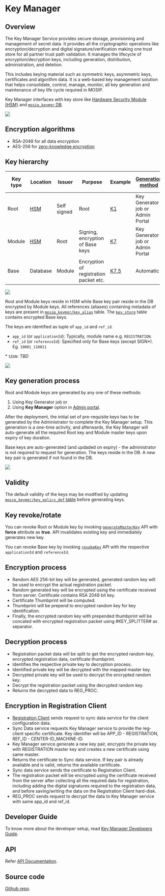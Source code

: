 # Key Manager

## Overview 
The Key Manager Service provides secure storage, provisioning and management of secret data. It provides all the cryptographic operations like encryption/decryption and digital signature/verification making one trust store for all partner trust path validation. It manages the lifecycle of encryption/decryption keys, including generation, distribution, administration, and deletion.

This includes keying material such as symmetric keys, asymmetric keys, certificates and algorithm data.  It is a web-based key management solution that helps consolidate, control, manage, monitor, all key generation and maintenance of key life cycle required in MOSIP. 

Key Manager interfaces with key store like [Hardware Security Module (HSM)](hsm.md) and [`mosip_keymgr` DB](https://github.com/mosip/keymanager/tree/release-1.2.0/db_scripts/mosip_keymgr).

![](_images/keymanager-hsm-integration.png)

## Encryption algorithms
* RSA-2048 for all data encryption
* AES-256 for [zero-knowledge encryption](data-protection.md#zero-knowledge-encryption)

## Key hierarchy

|Key type|Location|Issuer|Purpose|Example|[Generation method](#key-generation-process)| Updation method(on expiry)|[Default validity](#validity)|
|---|---|---|---|---|---|---|---|
|Root|[HSM](hsm.md)|Self signed|Root|[K1](keys.md)|Key Generator job or Admin Portal| Automatic| 5 years|
|Module|[HSM](hsm.md)|Root|Signing, encryption of Base keys|[K7](keys.md)|Key Generator job or Admin Portal|Automatic|3 years|
|Base|Database|Module|Encryption of registration packet etc.|[K7.5](keys.md)|Automatic|Automatic|2 years|

![](_images/keymanager-chain-of-trust.png)

Root and Module keys reside in HSM while Base key pair reside in the DB encrypted by Module keys. All references (aliases) containing metadata of keys are present in [`mosip_keymgr/key_alias`](db_scripts/mosip_keymgr/ddl/keymgr-key_alias.sql) table. The [`key_store`](db_scripts/mosip_keymgr/ddl/keymgr-key_store.sql) table contains encrypted Base keys. 

The keys are identified as tuple of `app_id` and `ref_id`.
* `app_id` (or `applicationId`): Typically, module name e.g. `REGISTRATION`.  
* `ref_id` (or `referenceId`): Specified only for Base keys (except SIGN\*). Eg. `10001_110011`   

\* `SIGN`: _TBD_

![](_images/keymanager-db-example.png)

## Key generation process 

Root and Module keys are generated by any one of these methods: 
1. Using Key Generator job or
2. Using **Key Manager** option in [Admin portal](admin-portal-user-guide.md#Key-Manager).

After the deployment, the initial set of pre-requisite keys has to be generated by the Administrator to complete the Key Manager setup. This generation is a one-time activity, and afterwards, the Key Manager will auto-generate all the required Root key and Module master keys upon expiry of key duration. 

Base keys are auto-generated (and updaded on expiry) - the administrator is not required to request for generation. The keys reside in the DB. A new key pair is generated if not found in the DB.

![](_images/keymanager-hsm-keygenerator.png)

## Validity

The default validity of the keys may be modified by updating [`mosip_keymgr/key_policy_def` table](https://github.com/mosip/keymanager/blob/release-1.2.0/db_scripts/mosip_keymgr/ddl/keymgr-key_policy_def.sql) before generating keys.

## Key revoke/rotate
You can revoke Root or Module key by invoking [`generateMasterKey`](https://mosip.github.io/documentation/1.2.0/kernel-keymanager-service.html#operation/generateMasterKey) API with **force** attribute as **true**. API invalidates existing key and immediately generates new key.
 
You can revoke Base key by invoking [`revokeKey`](https://mosip.github.io/documentation/1.2.0/kernel-keymanager-service.html#operation/revokeKey) API with the respective `applicationId` and `referenceId`.

## Encryption process 
*	Random AES 256-bit key will be generated, generated random key will be used to encrypt the actual registration packet.
*	Random generated key will be encrypted using the certificate received from server. Certificate contains RSA 2048 bit key.
*	Certificate Thumbprint will be computed.
*	Thumbprint will be prepend to encrypted random key for key identification.
*	Finally, the encrypted random key with prepended thumbprint will be concated with encrypted registration packet using #KEY_SPLITTER# as separator.

## Decryption process 
*	Registration packet data will be split to get the encrypted random key, encrypted registration data, certificate thumbprint.
*	Identifies the respective private key to decryption process.
*	Identified private key will be decrypted with the mapped master key.
*	Decrypted private key will be used to decrypt the encrypted random key.
*	Decrypt the registration packet using the decrypted random key.
*	Returns the decrypted data to REG_PROC.

## Encryption in Registration Client 
*	[Registration Client](registration-client.md) sends request to sync data service for the client configuration data.
*	Sync Data service requests Key Manager service to provide the reg-client specific certificate. Key identifier will be APP_ID - REGISTRATION, REF_ID - CENTER-ID_MACHINE-ID.
*	Key Manager service generate a new key pair, encrypts the private key with REGISTRATION master key and creates a new certificate using same master. 
*	Returns the certificate to Sync data service. If key pair is already available and is valid, returns the available certificate.
*	Sync data service sends the certificate to Registration Client.
*	The registration packet will be encrypted using the certificate received from the server after collecting all the required data for registration, including adding the digital signatures required to the registration data, and before saving/writing the data on the Registration Client hard-disk.
*	REG_PROC sends request to decrypt the data to Key Manager service with same app_id and ref_id.

## Developer Guide
To know more about the developer setup, read [Key Manager Developers Guide](https://docs.mosip.io/1.2.0/modules/keymanager/keymanager-developer-guide).

## API
Refer [API Documentation](https://mosip.github.io/documentation/release-1.2.0/release-1.2.0.html).

## Source code 
[Github repo](https://github.com/mosip/keymanager/tree/release-1.2.0).



